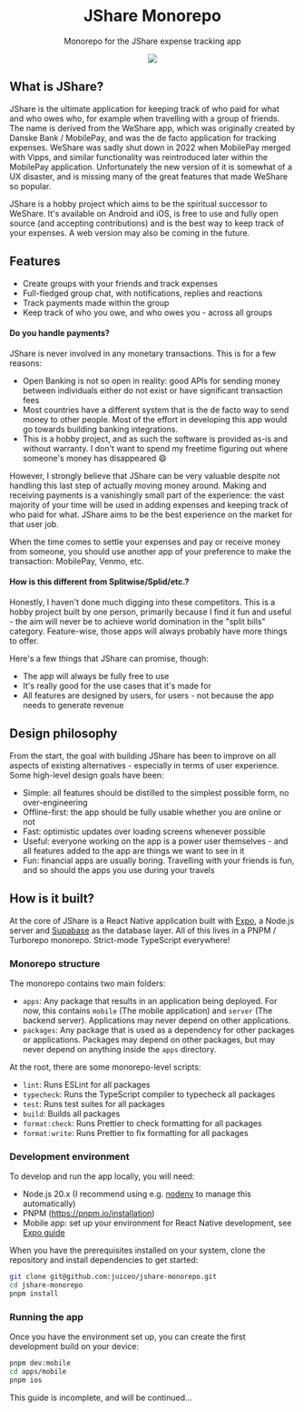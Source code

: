 <div align="center">
  <h1>JShare Monorepo</h1>
  <p>Monorepo for the JShare expense tracking app</p>
  <img src="https://github.com/juiceo/jshare-monorepo/actions/workflows/test.yml/badge.svg?branch=main" />
</div>

## What is JShare?

JShare is the ultimate application for keeping track of who paid for what and who owes who, for example when travelling with a group of friends. The name is derived from the WeShare app, which was originally created by Danske Bank / MobilePay, and was the de facto application for tracking expenses. WeShare was sadly shut down in 2022 when MobilePay merged with Vipps, and similar functionality was reintroduced later within the MobilePay application. Unfortunately the new version of it is somewhat of a UX disaster, and is missing many of the great features that made WeShare so popular.

JShare is a hobby project which aims to be the spiritual successor to WeShare. It's available on Android and iOS, is free to use and fully open source (and accepting contributions) and is the best way to keep track of your expenses. A web version may also be coming in the future.

## Features

-   Create groups with your friends and track expenses
-   Full-fledged group chat, with notifications, replies and reactions
-   Track payments made within the group
-   Keep track of who you owe, and who owes you - across all groups

#### Do you handle payments?

JShare is never involved in any monetary transactions. This is for a few reasons:

-   Open Banking is not so open in reality: good APIs for sending money between individuals either do not exist or have significant transaction fees
-   Most countries have a different system that is the de facto way to send money to other people. Most of the effort in developing this app would go towards building banking integrations.
-   This is a hobby project, and as such the software is provided as-is and without warranty. I don't want to spend my freetime figuring out where someone's money has disappeared 😄

However, I strongly believe that JShare can be very valuable despite not handling this last step of actually moving money around. Making and receiving payments is a vanishingly small part of the experience: the vast majority of your time will be used in adding expenses and keeping track of who paid for what. JShare aims to be the best experience on the market for that user job.

When the time comes to settle your expenses and pay or receive money from someone, you should use another app of your preference to make the transaction: MobilePay, Venmo, etc.

#### How is this different from Splitwise/Splid/etc.?

Honestly, I haven't done much digging into these competitors. This is a hobby project built by one person, primarily because I find it fun and useful - the aim will never be to achieve world domination in the "split bills" category. Feature-wise, those apps will always probably have more things to offer.

Here's a few things that JShare can promise, though:

-   The app will always be fully free to use
-   It's really good for the use cases that it's made for
-   All features are designed by users, for users - not because the app needs to generate revenue

## Design philosophy

From the start, the goal with building JShare has been to improve on all aspects of existing alternatives - especially in terms of user experience. Some high-level design goals have been:

-   Simple: all features should be distilled to the simplest possible form, no over-engineering
-   Offline-first: the app should be fully usable whether you are online or not
-   Fast: optimistic updates over loading screens whenever possible
-   Useful: everyone working on the app is a power user themselves - and all features added to the app are things we want to see in it
-   Fun: financial apps are usually boring. Travelling with your friends is fun, and so should the apps you use during your travels

## How is it built?

At the core of JShare is a React Native application built with [Expo](https://expo.dev/), a Node.js server and [Supabase](https://www.supabase.com/) as the database layer. All of this lives in a PNPM / Turborepo monorepo. Strict-mode TypeScript everywhere!

### Monorepo structure

The monorepo contains two main folders:

-   `apps`: Any package that results in an application being deployed. For now, this contains `mobile` (The mobile application) and `server` (The backend server). Applications may never depend on other applications.
-   `packages`: Any package that is used as a dependency for other packages or applications. Packages may depend on other packages, but may never depend on anything inside the `apps` directory.

At the root, there are some monorepo-level scripts:

-   `lint`: Runs ESLint for all packages
-   `typecheck`: Runs the TypeScript compiler to typecheck all packages
-   `test`: Runs test suites for all packages
-   `build`: Builds all packages
-   `format:check`: Runs Prettier to check formatting for all packages
-   `format:write`: Runs Prettier to fix formatting for all packages

### Development environment

To develop and run the app locally, you will need:

-   Node.js 20.x (I recommend using e.g. [nodenv](https://github.com/nodenv/nodenv) to manage this automatically)
-   PNPM (https://pnpm.io/installation)
-   Mobile app: set up your environment for React Native development, see [Expo guide](https://docs.expo.dev/get-started/set-up-your-environment/?mode=development-build)

When you have the prerequisites installed on your system, clone the repository and install dependencies to get started:

```bash
git clone git@github.com:juiceo/jshare-monorepo.git
cd jshare-monorepo
pnpm install
```

### Running the app

Once you have the environment set up, you can create the first development build on your device:

```bash
pnpm dev:mobile
cd apps/mobile
pnpm ios
```

This guide is incomplete, and will be continued...
